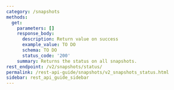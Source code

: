 ```yaml
---
category: /snapshots
methods:
  get:
    parameters: []
    response_body:
      description: Return value on success
      example_value: TO DO
      schema: TO DO
      status_code: '200'
    summary: Returns the status on all snapshots.
rest_endpoint: /v2/snapshots/status/
permalink: /rest-api-guide/snapshots/v2_snapshots_status.html
sidebar: rest_api_guide_sidebar
---
```

